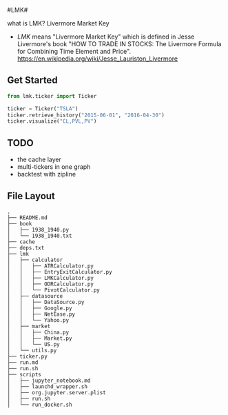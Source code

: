 #LMK#

what is LMK?
Livermore Market Key

* *LMK* means "Livermore Market Key" which is defined in Jesse Livermore's book "HOW TO TRADE IN STOCKS: The Livermore Formula for Combining Time Element and Price".
  <https://en.wikipedia.org/wiki/Jesse_Lauriston_Livermore>

## Get Started

```python
from lmk.ticker import Ticker

ticker = Ticker("TSLA")
ticker.retrieve_history("2015-06-01", "2016-04-30")
ticker.visualize("CL,PVL,PV")
```

## TODO

* the cache layer
* multi-tickers in one graph
* backtest with zipline


## File Layout

```
.
├── README.md
├── book
│   ├── 1938_1940.py
│   └── 1938_1940.txt
├── cache
├── deps.txt
├── lmk
│   ├── calculator
│   │   ├── ATRCalculator.py
│   │   ├── EntryExitCalculator.py
│   │   ├── LMKCalculator.py
│   │   ├── ODRCalculator.py
│   │   └── PivotCalculator.py
│   ├── datasource
│   │   ├── DataSource.py
│   │   ├── Google.py
│   │   ├── NetEase.py
│   │   └── Yahoo.py
│   ├── market
│   │   ├── China.py
│   │   ├── Market.py
│   │   └── US.py
│   └── utils.py
├── ticker.py
├── run.md
├── run.sh
├── scripts
│   ├── jupyter_notebook.md
│   ├── launchd_wrapper.sh
│   ├── org.jupyter.server.plist
│   ├── run.sh
│   └── run_docker.sh
```
